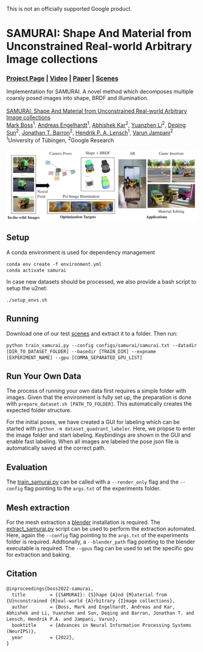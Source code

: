 This is not an officially supported Google product.

# SAMURAI: Shape And Material from Unconstrained Real-world Arbitrary Image collections
### [Project Page](https://markboss.me/publication/2022-samurai/) | [Video](https://youtu.be/LlYuGDjXp-8) | [Paper](https://arxiv.org/abs/2205.15768) | [Scenes](https://www.dropbox.com/sh/x3u2szvaqjtaykl/AACCZn05NciMa5bHhn60p9vja?dl=0)

Implementation for SAMURAI. A novel method which decomposes multiple coarsly posed images into shape, BRDF and illumination.
<br><br>
[SAMURAI: Shape And Material from Unconstrained Real-world Arbitrary Image collections](https://markboss.me/publication/2022-samurai/)<br>
[Mark Boss](https://markboss.me)<sup>1</sup>, [Andreas Engelhardt](https://uni-tuebingen.de/fakultaeten/mathematisch-naturwissenschaftliche-fakultaet/fachbereiche/informatik/lehrstuehle/computergrafik/lehrstuhl/mitarbeiter/andreas-engelhardt/)<sup>1</sup>, [Abhishek Kar](https://abhishekkar.info)<sup>2</sup>, [Yuanzhen Li](http://people.csail.mit.edu/yzli/)<sup>2</sup>, [Deqing Sun](https://deqings.github.io)<sup>2</sup>, [Jonathan T. Barron](https://jonbarron.info)<sup>2</sup>, [Hendrik P. A. Lensch](https://uni-tuebingen.de/en/faculties/faculty-of-science/departments/computer-science/lehrstuehle/computergrafik/computer-graphics/staff/prof-dr-ing-hendrik-lensch/)<sup>1</sup>, [Varun Jampani](https://varunjampani.github.io)<sup>2</sup><br>
<sup>1</sup>University of Tübingen, <sup>2</sup>Google Research
<br><br>
![](images/teaser.jpg)


## Setup

A conda environment is used for dependency management

```
conda env create -f environment.yml
conda activate samurai
```

In case new datasets should be processed, we also provide a bash script to setup the u2net:

```
./setup_envs.sh
```

## Running

Download one of our test [scenes](https://www.dropbox.com/sh/x3u2szvaqjtaykl/AACCZn05NciMa5bHhn60p9vja?dl=0) and extract it to a folder. Then run:

```
python train_samurai.py --config configs/samurai/samurai.txt --datadir [DIR_TO_DATASET_FOLDER] --basedir [TRAIN_DIR] --expname [EXPERIMENT_NAME] --gpu [COMMA_SEPARATED_GPU_LIST]
```

## Run Your Own Data

The process of running your own data first requires a simple folder with images. Given that the environment is fully set up, the preparation is done with `prepare_dataset.sh [PATH_TO_FOLDER]`. This automatically creates the expected folder structure.

For the initial poses, we have created a GUI for labeling which can be started with `python -m dataset_quadrant_labeler`. Here, we propse to enter the image folder and start labeling. Keybindings are shown in the GUI and enable fast labeling. When all images are labeled the pose json file is automatically saved at the correct path.

## Evaluation

The [train_samurai.py](train_samurai.py) can be called with a `--render_only` flag and the `--config` flag pointing to the `args.txt` of the experiments folder.

## Mesh extraction

For the mesh extraction a [blender](https://www.blender.org) installation is required. The [extract_samurai.py](extract_samurai.py) script can be used to perform the extraction automated. Here, again the `--config` flag pointing to the `args.txt` of the experiments folder is required. Addtionally, a `--blender_path` flag pointing to the blender executable is required. The `--gpus` flag can be used to set the specific gpu for extraction and baking.

## Citation

```
@inproceedings{boss2022-samurai,
  title         = {{SAMURAI}: {S}hape {A}nd {M}aterial from {U}nconstrained {R}eal-world {A}rbitrary {I}mage collections},
  author        = {Boss, Mark and Engelhardt, Andreas and Kar, Abhishek and Li, Yuanzhen and Sun, Deqing and Barron, Jonathan T. and Lensch, Hendrik P.A. and Jampani, Varun},
  booktitle     = {Advances in Neural Information Processing Systems (NeurIPS)},
  year          = {2022},
}
```
